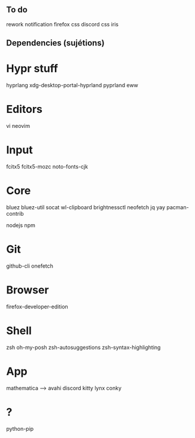 ## To do
rework notification
firefox css
discord css 
iris

## Dependencies (sujétions)
# Hypr stuff
hyprlang
xdg-desktop-portal-hyprland
pyprland
eww

# Editors
vi
neovim

# Input
fcitx5
fcitx5-mozc
noto-fonts-cjk

# Core
bluez
bluez-util
socat
wl-clipboard
brightnessctl
neofetch
jq
yay
pacman-contrib

nodejs
npm

# Git
github-cli
onefetch

# Browser
firefox-developer-edition

# Shell
zsh
oh-my-posh
zsh-autosuggestions
zsh-syntax-highlighting

# App
mathematica --> avahi
discord
kitty
lynx
conky

# ?
python-pip

